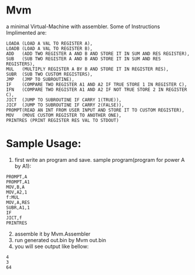 # Mvm
a minimal Virtual-Machine with assembler.
Some of Instructions Implimented are:
```
LOADA (LOAD A VAL TO REGISTER A),
LOADB (LOAD A VAL TO REGISTER B),
ADD   (ADD TWO REGISTER A AND B AND STORE IT IN SUM AND RES REGISTER),
SUB   (SUB TWO REGISTER A AND B AND STORE IT IN SUM AND RES REGISTERS),
MUL   (MULTIPLY REGISTER A BY B AND STORE IT IN REGISTER RES),
SUBR  (SUB TWO CUSTOM REGISTERS),
JMP   (JMP TO SUBROUTINE),
IF    (COMPARE TWO REGISTER A1 AND A2 IF TRUE STORE 1 IN REGISTER C),
IFN   (COMPARE TWO REGISTER A1 AND A2 IF NOT TRUE STORE 2 IN REGISTER C),
JICT  (JUMP TO SUBROUTINE IF CARRY 1(TRUE)),
JICF  (JUMP TO SUBROUTINE IF CARRY 2(FALSE)),
PROMPT(READ AN INT FROM USER INPUT AND STORE IT TO CUSTOM REGISTER),
MOV   (MOVE CUSTOM REGISTER TO ANOTHER ONE),
PRINTRES (PRINT REGISTER RES VAL TO STDOUT)
```
# Sample Usage:
1. first write an program and save.
sample program(program for power A by A1):
```
PROMPT,A
PROMPT,A1
MOV,B,A
MOV,A2,1
f:MUL
MOV,A,RES
SUBR,A1,1
IF
JICT,f
PRINTRES
```
2. assemble it by Mvm.Assembler
3. run generated out.bin by Mvm out.bin
4. you will see output like bellow:
```
4
3
64
```